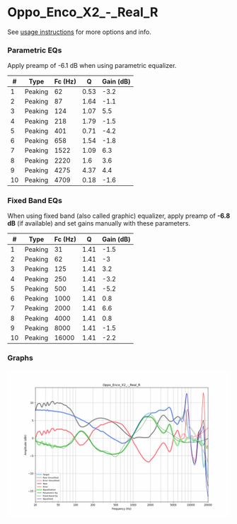 # Oppo_Enco_X2_-_Real_R
See [usage instructions](https://github.com/jaakkopasanen/AutoEq#usage) for more options and info.

### Parametric EQs
Apply preamp of -6.1 dB when using parametric equalizer.

|   # | Type    |   Fc (Hz) |    Q |   Gain (dB) |
|-----|---------|-----------|------|-------------|
|   1 | Peaking |        62 | 0.53 |        -3.2 |
|   2 | Peaking |        87 | 1.64 |        -1.1 |
|   3 | Peaking |       124 | 1.07 |         5.5 |
|   4 | Peaking |       218 | 1.79 |        -1.5 |
|   5 | Peaking |       401 | 0.71 |        -4.2 |
|   6 | Peaking |       658 | 1.54 |        -1.8 |
|   7 | Peaking |      1522 | 1.09 |         6.3 |
|   8 | Peaking |      2220 | 1.6  |         3.6 |
|   9 | Peaking |      4275 | 4.37 |         4.4 |
|  10 | Peaking |      4709 | 0.18 |        -1.6 |

### Fixed Band EQs
When using fixed band (also called graphic) equalizer, apply preamp of **-6.8 dB** (if available) and set gains manually with these parameters.

|   # | Type    |   Fc (Hz) |    Q |   Gain (dB) |
|-----|---------|-----------|------|-------------|
|   1 | Peaking |        31 | 1.41 |        -1.5 |
|   2 | Peaking |        62 | 1.41 |        -3   |
|   3 | Peaking |       125 | 1.41 |         3.2 |
|   4 | Peaking |       250 | 1.41 |        -3.2 |
|   5 | Peaking |       500 | 1.41 |        -5.2 |
|   6 | Peaking |      1000 | 1.41 |         0.8 |
|   7 | Peaking |      2000 | 1.41 |         6.6 |
|   8 | Peaking |      4000 | 1.41 |         0.8 |
|   9 | Peaking |      8000 | 1.41 |        -1.5 |
|  10 | Peaking |     16000 | 1.41 |        -2.2 |

### Graphs
![](./Oppo_Enco_X2_-_Real_R.png)
